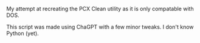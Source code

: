 My attempt at recreating the PCX Clean utility as it is only compatable with DOS.

This script was made using ChaGPT with a few minor tweaks. I don't know Python (yet).
